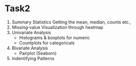 # Task2

1. Summary Statistics
   Getting the mean, median, counts etc.,  
2. Missing‐value Visualization through heatmap
3. Univariate Analysis  
   - Histograms & boxplots for numeric  
   - Countplots for categoricals  
4. Bivariate Analysis  
   - Pairplot (Seaborn)  
5. Indentifying Patterns  
